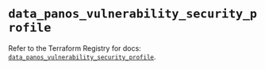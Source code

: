 # `data_panos_vulnerability_security_profile`

Refer to the Terraform Registry for docs: [`data_panos_vulnerability_security_profile`](https://registry.terraform.io/providers/paloaltonetworks/panos/2.0.5/docs/data-sources/vulnerability_security_profile).
